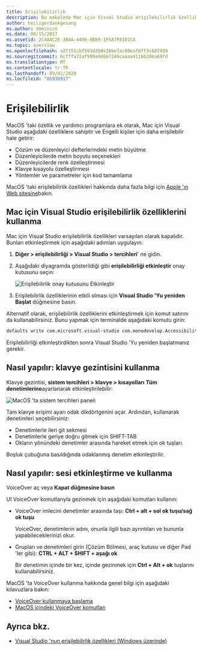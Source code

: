 ```yaml
---
title: Erişilebilirlik
description: Bu makalede Mac için Visual Studio erişilebilirlik özellikleri ve bunların nasıl etkinleştiribilecekleri açıklanır.
author: heiligerdankgesang
ms.author: dominicn
ms.date: 08/15/2017
ms.assetid: 2C4AAC2E-3B4A-4496-8BE0-1F5A7F81D1CA
ms.topic: overview
ms.openlocfilehash: a2f151cbf593d2b8e26be7ac60eaf8ff3c687499
ms.sourcegitcommit: 6cfffa72af599a9d667249caaaa411bb28ea69fd
ms.translationtype: MT
ms.contentlocale: tr-TR
ms.lasthandoff: 09/02/2020
ms.locfileid: "85938917"
---
```

# <a name="accessibility"></a>Erişilebilirlik

MacOS 'taki özellik ve yardımcı programlara ek olarak, Mac için Visual Studio aşağıdaki özelliklere sahiptir ve Engelli kişiler için daha erişilebilir hale getirir:

- Çözüm ve düzenleyici defterlerindeki metin büyütme
- Düzenleyicilerde metin boyutu seçenekleri
- Düzenleyicilerde renk özelleştirmesi
- Klavye kısayolu özelleştirmesi
- Yöntemler ve parametreler için kod tamamlama

MacOS 'taki erişilebilirlik özellikleri hakkında daha fazla bilgi için [Apple 'ın Web sitesine](https://www.apple.com/accessibility/mac/)bakın.

## <a name="using-accessibility-features-in-visual-studio-for-mac"></a>Mac için Visual Studio erişilebilirlik özelliklerini kullanma

Mac için Visual Studio erişilebilirlik özellikleri varsayılan olarak kapalıdır. Bunları etkinleştirmek için aşağıdaki adımları uygulayın:

1. **Diğer > erişilebilirliği > Visual Studio > tercihleri**' ne gidin.

2. Aşağıdaki diyagramda gösterildiği gibi **erişilebilirliği etkinleştir** onay kutusunu seçin:

    ![Erişilebilirlik onay kutusunu Etkinleştir](media/accessibility-image1.png)

3. Erişilebilirlik özelliklerinin etkili olması için **Visual Studio 'Yu yeniden Başlat** düğmesine basın.

Alternatif olarak, erişilebilirlik özelliklerini etkinleştirmek için komut satırını da kullanabilirsiniz. Bunu yapmak için terminalde aşağıdaki komutu girin:

```bash
defaults write com.microsoft.visual-studio com.monodevelop.AccessibilityEnabled 1
```

Erişilebilirliği etkinleştirdikten sonra Visual Studio 'Yu yeniden başlatmanız gerekir.

## <a name="how-to-use-keyboard-navigation"></a>Nasıl yapılır: klavye gezintisini kullanma

Klavye gezintisi, **sistem tercihleri > klavye > kısayolları** **Tüm denetimlerine**ayarlanarak etkinleştirilebilir:

![MacOS 'ta sistem tercihleri paneli](media/accessibility-image2.png)

Tam klavye erişimi ayarı odak dikdörtgenini açar. Ardından, kullanarak denetimleri seçebilirsiniz:

- Denetimlerle ileri git sekmesi
- Denetimlerle geriye doğru gitmek için SHIFT-TAB
- Okların yönündeki denetimler arasında hareket etmek için ok tuşları.

Boşluk çubuğuna basıldığında odaklanmış denetim etkinleştirilir.

## <a name="how-to-enable-and-use-voice-over"></a>Nasıl yapılır: sesi etkinleştirme ve kullanma

VoiceOver aç veya **Kapat düğmesine basın**

UI VoiceOver komutlarıyla gezinmek için aşağıdaki komutları kullanın:

- VoiceOver imlecini denetimler arasında taşı: **Ctrl + alt + sol ok tuşu/sağ ok tuşu**

   VoiceOver, denetimlerin adını, onunla ilgili bazı ayrıntıları ve bununla yapabileceklerinizi okur.

- Grupları ve denetimleri girin (Çözüm Bölmesi, araç kutusu ve diğer Pad 'ler gibi): **CTRL + ALT + SHIFT + aşağı ok**

   Bir denetimin içinde bir kez, içinde gezinmek için **Ctrl + Alt + ok** tuşlarını kullanabilirsiniz.

MacOS 'ta VoiceOver kullanma hakkında genel bilgi için aşağıdaki kılavuzlara bakın:

- [VoiceOver kullanmaya başlama](https://help.apple.com/voiceover/info/guide/10.12/)
- [MacOS içindeki VoiceOver komutları](https://lab.dotjay.com/notes/voiceover-commands/)

## <a name="see-also"></a>Ayrıca bkz.

- [Visual Studio 'nun erişilebilirlik özellikleri (Windows üzerinde)](/visualstudio/ide/reference/accessibility-features-of-visual-studio)